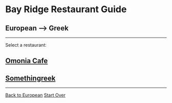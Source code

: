 # Bay Ridge Restaurant Guide
## European --> Greek
---
Select a restaurant:
## [Omonia Cafe](https://omoniacafe.com/)
## [Somethingreek](https://www.somethingreekonline.com)
---
[Back to European](european.md)
[Start Over](../home.md)
